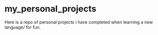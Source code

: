 # my_personal_projects
Here is a repo of personal projects i have completed when learning a new language/ for fun.
